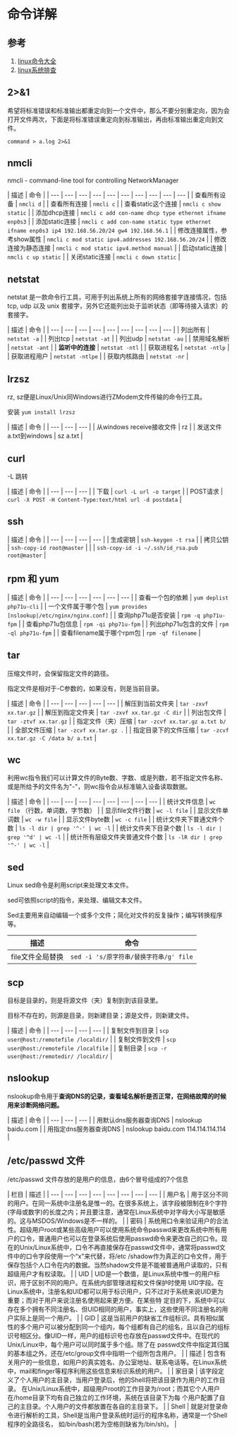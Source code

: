 # 命令详解

## 参考

1. [linux命令大全](http://www.runoob.com/linux/linux-command-manual.html)
2. [linux系统排查](https://www.cnblogs.com/Security-Darren/p/4685629.html)

## 2&gt;&1

希望将标准错误和标准输出都重定向到一个文件中，那么不要分别重定向，因为会打开文件两次，下面是将标准错误重定向到标准输出，再由标准输出重定向到文件。

```text
command > a.log 2>&1
```

## nmcli

nmcli - command-line tool for controlling NetworkManager

| 描述 | 命令 |
| --- | --- | --- | --- | --- | --- | --- | --- | --- | --- |
| 查看所有设备 | `nmcli d` |
| 查看所有连接 | `nmcli c` |
| 查看static这个连接 | `nmcli c show static` |
| 添加dhcp连接 | `nmcli c add con-name dhcp type ethernet ifname enp0s3` |
| 添加static连接 | `nmcli c add con-name static type ethernet ifname enp0s3 ip4 192.168.56.20/24 gw4 192.168.56.1` |
| 修改连接属性，参考show属性 | `nmcli c mod static ipv4.addresses 192.168.56.20/24` |
| 修改连接为静态连接 | `nmcli c mod static ipv4.method manual` |
| 启动static连接 | `nmcli c up static` |
| 关闭static连接 | `nmcli c down static` |

## netstat

netstat 是一款命令行工具，可用于列出系统上所有的网络套接字连接情况，包括 tcp, udp 以及 unix 套接字，另外它还能列出处于监听状态（即等待接入请求）的套接字。

| 描述 | 命令 |
| --- | --- | --- | --- | --- | --- | --- | --- | --- |
| 列出所有 | `netstat -a` |
| 列出tcp | `netstat -at` |
| 列出udp | `netstat -au` |
| 禁用域名解析 | `netstat -ant` |
| **监听中的连接** | `netstat -ntl` |
| 获取进程名 | `netstat -ntlp` |
| 获取进程用户 | `netstat -ntlpe` |
| 获取内核路由 | `netstat -nr` |

## lrzsz

rz, sz便是Linux/Unix同Windows进行ZModem文件传输的命令行工具。

安装 `yum install lrzsz`

| 描述 | 命令 |
| --- | --- | --- |
| 从windows receive接收文件 | rz |
| 发送文件a.txt到windows | sz a.txt |

## curl

-L 跳转

| 描述 | 命令 |
| --- | --- | --- |
| 下载 | `curl -L url -o target` |
| POST请求 | `curl -X POST -H Content-Type:text/html url -d postdata` |

## ssh

| 描述 | 命令 |
| --- | --- | --- | --- |
| 生成密钥 | `ssh-keygen -t rsa` |
| 拷贝公钥 | `ssh-copy-id root@master` |
|  | `ssh-copy-id -i ~/.ssh/id_rsa.pub root@master` |

## rpm 和 yum

| 描述 | 命令 |
| --- | --- | --- | --- | --- | --- |
| 查看一个包的依赖 | `yum deplist php71u-cli` |
| 一个文件属于哪个包 | `yum provides [nslookup|/etc/nginx/nginx.conf]` |
| 查询php71u是否安装 | `rpm -q php71u-fpm` |
| 查看php71u包信息 | `rpm -qi php71u-fpm` |
| 列出php71u包含的文件 | `rpm -ql php71u-fpm` |
| 查看filename属于哪个rpm包 | `rpm -qf filename` |

## tar

压缩文件时，会保留指定文件的路径。

指定文件是相对于-C参数的，如果没有，则是当前目录。

| 描述 | 命令 |
| --- | --- | --- | --- | --- |
| 解压到当前文件夹 | `tar -zxvf xx.tar.gz` |
| 解压到指定文件夹 | `tar -zxvf xx.tar.gz -C dir` |
| 列出包文件 | `tar -ztvf xx.tar.gz` |
| 指定文件（夹）压缩 | `tar -zcvf xx.tar.gz a.txt b/` |
| 全部文件压缩 | `tar -zcvf xx.tar.gz .` |
| 指定目录下的文件压缩 | `tar -zcvf xx.tar.gz -C /data b/ a.txt` |

## wc

 利用wc指令我们可以计算文件的Byte数、字数、或是列数，若不指定文件名称、或是所给予的文件名为"-"，则wc指令会从标准输入设备读取数据。

| 描述 | 命令 |
| --- | --- | --- | --- | --- | --- | --- | --- |
| 统计文件信息 | `wc file` （行数，单词数，字节数） |
| 显示file文件行数 | `wc -l file` |
| 显示文件单词数 | `wc -w file` |
| 显示文件byte数 | `wc -c file` |
| 统计文件夹下普通文件个数 | `ls -l dir | grep '^-' | wc -l` |
| 统计文件夹下目录个数 | `ls -l dir | grep '^d' | wc -l` |
| 统计所有层级文件夹普通文件个数 | `ls -lR dir | grep '^-' | wc -l` |

## sed

 Linux sed命令是利用script来处理文本文件。

sed可依照script的指令，来处理、编辑文本文件。

Sed主要用来自动编辑一个或多个文件；简化对文件的反复操作；编写转换程序等。

| 描述 | 命令 |
| --- | --- |
| file文件全局替换 | `sed -i 's/原字符串/替换字符串/g' file` |

## scp

目标是目录的，则是将源文件（夹）复制到到该目录里。

目标不存在的，则源是目录，则新建目录；源是文件，则新建文件。

| 描述 | 命令 |
| --- | --- | --- | --- |
| 复制文件到目录 | `scp user@host:/remotefile /localdir/` |
| 复制文件到文件 | `scp user@host:/remotefile /localfile` |
| 复制目录 | `scp -r user@host:/remotedir/ /localdir/` |

## nslookup

 nslookup命令用于**查询DNS的记录，查看域名解析是否正常，在网络故障的时候用来诊断网络问题。**

| 描述 | 命令 |
| --- | --- | --- |
| 用默认dns服务器查询DNS | nslookup baidu.com |
| 用指定dns服务器查询DNS | nslookup baidu.com 114.114.114.114 |

## /etc/passwd 文件

/etc/passwd 文件存放的是用户的信息，由6个冒号组成的7个信息

| 栏目 | 描述 |
| --- | --- | --- | --- | --- | --- | --- | --- |
| 用户名 | 用于区分不同的用户。在同一系统中注册名是惟一的。在很多系统上，该字段被限制在8个字符\(字母或数字\)的长度之内；并且要注意，通常在Linux系统中对字母大小写是敏感的。这与MSDOS/Windows是不一样的。 |
| 密码 | 系统用口令来验证用户的合法性。超级用户root或某些高级用户可以使用系统命令passwd来更改系统中所有用户的口令，普通用户也可以在登录系统后使用passwd命令来更改自己的口令。现在的Unix/Linux系统中，口令不再直接保存在passwd文件中，通常将passwd文件中的口令字段使用一个“x”来代替，将/etc /shadow作为真正的口令文件，用于保存包括个人口令在内的数据。当然shadow文件是不能被普通用户读取的，只有超级用户才有权读取。 |
| UID | UID是一个数值，是Linux系统中惟一的用户标识，用于区别不同的用户。在系统内部管理进程和文件保护时使用 UID字段。在Linux系统中，注册名和UID都可以用于标识用户，只不过对于系统来说UID更为重要；而对于用户来说注册名使用起来更方便。在某些特 定目的下，系统中可以存在多个拥有不同注册名、但UID相同的用户，事实上，这些使用不同注册名的用户实际上是同一个用户。 |
| GID | 这是当前用户的缺省工作组标识。具有相似属性的多个用户可以被分配到同一个组内，每个组都有自己的组名，且以自己的组标 识号相区分。像UID一样，用户的组标识号也存放在passwd文件中。在现代的Unix/Linux中，每个用户可以同时属于多个组。除了在 passwd文件中指定其归属的基本组之外，还在/etc/group文件中指明一个组所包含用户。 |
| 描述 | 包含有关用户的一些信息，如用户的真实姓名、办公室地址、联系电话等。在Linux系统中，mail和finger等程序利用这些信息来标识系统的用户。 |
| 家目录 | 该字段定义了个人用户的主目录，当用户登录后，他的Shell将把该目录作为用户的工作目录。 在Unix/Linux系统中，超级用户root的工作目录为/root；而其它个人用户在/home目录下均有自己独立的工作环境，系统在该目录下为每 个用户配置了自己的主目录。个人用户的文件都放置在各自的主目录下。 |
| Shell | 就是对登录命令进行解析的工具，Shell是当用户登录系统时运行的程序名称，通常是一个Shell程序的全路径名， 如/bin/bash\(若为空格则缺省为/bin/sh\)。 |

